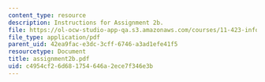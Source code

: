 ```yaml
---
content_type: resource
description: Instructions for Assignment 2b.
file: https://ol-ocw-studio-app-qa.s3.amazonaws.com/courses/11-423-information-and-communication-technologies-in-community-development-spring-2004/c4954cf26d681754646a2ece7f346e3b_assignment2b.pdf
file_type: application/pdf
parent_uid: 42ea9fac-e3dc-3cff-6746-a3ad1efe41f5
resourcetype: Document
title: assignment2b.pdf
uid: c4954cf2-6d68-1754-646a-2ece7f346e3b
---
```

